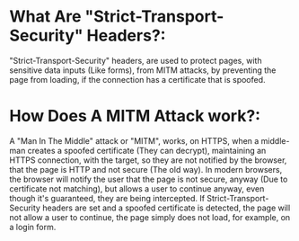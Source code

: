 # What Are "Strict-Transport-Security" Headers?:
"Strict-Transport-Security" headers, are used to protect pages, with sensitive data inputs (Like forms), from MITM attacks, by preventing the page from loading, if the connection has a certificate that is spoofed.

# How Does A MITM Attack work?:
A "Man In The Middle" attack or "MITM", works, on HTTPS, when a middle-man creates a spoofed certificate (They can decrypt), maintaining an HTTPS connection, with the target, so they are not notified by the browser, that the page is HTTP and not secure (The old way). In modern browsers, the browser will notify the user that the page is not secure, anyway (Due to certificate not matching), but allows a user to continue anyway, even though it's guaranteed, they are being intercepted. 
If Strict-Transport-Security headers are set and a spoofed certificate is detected, the page will not allow a user to continue, the page simply does not load, for example, on a login form.
